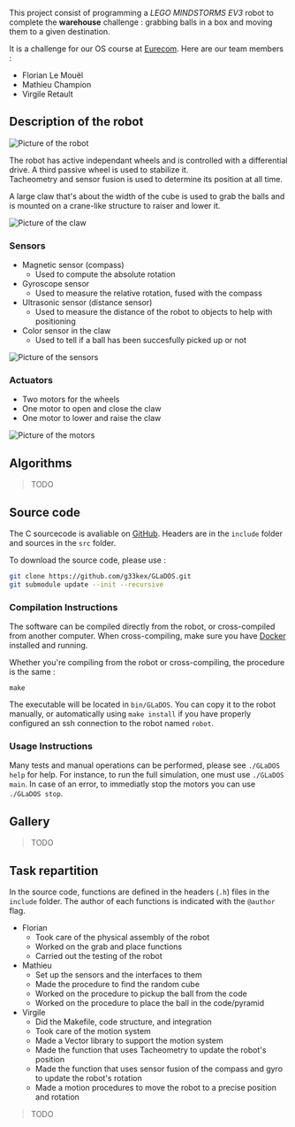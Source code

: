 
This project consist of programming a _LEGO MINDSTORMS EV3_ robot to complete the **warehouse** challenge : grabbing balls in a box and moving them to a given destination. 

It is a challenge for our OS course at [Eurecom](https://www.eurecom.fr/). Here are our team members : 
* Florian Le Mouël
* Mathieu Champion
* Virgile Retault

## Description of the robot

![Picture of the robot](images/robot1.png)

The robot has active independant wheels and is controlled with a differential drive. A third passive wheel is used to stabilize it.  
Tacheometry and sensor fusion is used to determine its position at all time.

A large claw that's about the width of the cube is used to grab the balls and is mounted on a crane-like structure to raiser and lower it. 

![Picture of the claw](images/claw.png)

### Sensors

* Magnetic sensor (compass)
    - Used to compute the absolute rotation
* Gyroscope sensor
    - Used to measure the relative rotation, fused with the compass
* Ultrasonic sensor (distance sensor)
    - Used to measure the distance of the robot to objects to help with positioning
* Color sensor in the claw
    - Used to tell if a ball has been succesfully picked up or not

![Picture of the sensors](images/sensors.png)

### Actuators

* Two motors for the wheels
* One motor to open and close the claw 
* One motor to lower and raise the claw

![Picture of the motors](images/motors.png)

## Algorithms

> TODO

## Source code

The C sourcecode is avaliable on [GitHub](https://github.com/g33kex/GLaDOS). Headers are in the `include` folder and sources in the `src` folder.

To download the source code, please use :
```bash
git clone https://github.com/g33kex/GLaDOS.git
git submodule update --init --recursive
```

### Compilation Instructions

The software can be compiled directly from the robot, or cross-compiled from another computer. When cross-compiling, make sure you have [Docker](https://www.docker.com/) installed and running. 

Whether you're compiling from the robot or cross-compiling, the procedure is the same : 
```
make
```

The executable will be located in `bin/GLaDOS`. You can copy it to the robot manually, or automatically using `make install` if you have properly configured an ssh connection to the robot named `robot`. 

### Usage Instructions

Many tests and manual operations can be performed, please see `./GLaDOS help` for help. For instance, to run the full simulation, one must use `./GLaDOS main`. In case of an error, to immediatly stop the motors you can use `./GLaDOS stop`. 

## Gallery

> TODO

## Task repartition

In the source code, functions are defined in the headers (`.h`) files in the `include` folder. The author of each functions is indicated with the `@author` flag. 

- Florian
    * Took care of the physical assembly of the robot
    * Worked on the grab and place functions
    * Carried out the testing of the robot
- Mathieu
    * Set up the sensors and the interfaces to them
    * Made the procedure to find the random cube
    * Worked on the procedure to pickup the ball from the code
    * Worked on the procedure to place the ball in the code/pyramid
- Virgile
    * Did the Makefile, code structure, and integration
    * Took care of the motion system
    * Made a Vector library to support the motion system
    * Made the function that uses Tacheometry to update the robot's position
    * Made the function that uses sensor fusion of the compass and gyro to update the robot's rotation
    * Made a motion procedures to move the robot to a precise position and rotation



> TODO
